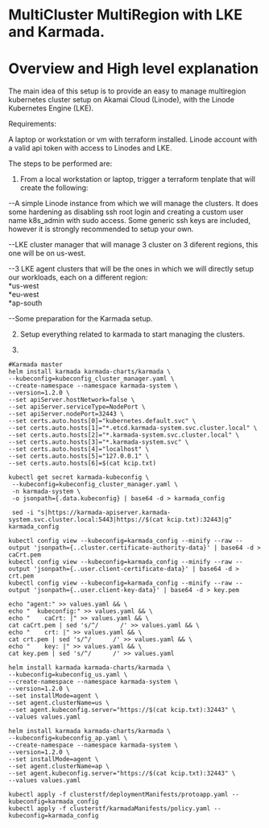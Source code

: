 MultiCluster MultiRegion with LKE and Karmada.
======================

# Overview and High level explanation

The main idea of this setup is to provide an easy to manage multiregion kubernetes cluster setup on Akamai Cloud (Linode), with the Linode Kubernetes Engine (LKE).


Requirements:

A laptop or workstation or vm with terraform installed.
Linode account with a valid api token with access to Linodes and LKE.


The steps to be performed are:

1) From a local workstation or laptop, trigger a terraform tenplate that will create the following:  

--A simple Linode instance from which we will manage the clusters. It does some hardening as disabling ssh root login and creating a custom user name k8s_admin with sudo access. Some generic ssh keys are included, however it is strongly recommended to setup your own.  

--LKE cluster manager that will manage 3 cluster on 3 diferent regions, this one will be on us-west.  

--3 LKE agent clusters that will be the ones in which we will directly setup our workloads, each on a different region:  
    *us-west  
    *eu-west  
    *ap-south  

--Some preparation for the Karmada setup.  

2) Setup everything related to karmada to start managing the clusters.


3) 


```
#Karmada master
helm install karmada karmada-charts/karmada \
--kubeconfig=kubeconfig_cluster_manager.yaml \
--create-namespace --namespace karmada-system \
--version=1.2.0 \
--set apiServer.hostNetwork=false \
--set apiServer.serviceType=NodePort \
--set apiServer.nodePort=32443 \
--set certs.auto.hosts[0]="kubernetes.default.svc" \
--set certs.auto.hosts[1]="*.etcd.karmada-system.svc.cluster.local" \
--set certs.auto.hosts[2]="*.karmada-system.svc.cluster.local" \
--set certs.auto.hosts[3]="*.karmada-system.svc" \
--set certs.auto.hosts[4]="localhost" \
--set certs.auto.hosts[5]="127.0.0.1" \
--set certs.auto.hosts[6]=$(cat kcip.txt)
```

```
kubectl get secret karmada-kubeconfig \
 --kubeconfig=kubeconfig_cluster_manager.yaml \
 -n karmada-system \
 -o jsonpath={.data.kubeconfig} | base64 -d > karmada_config
```

```
 sed -i "s|https://karmada-apiserver.karmada-system.svc.cluster.local:5443|https://$(cat kcip.txt):32443|g" karmada_config
```

```
kubectl config view --kubeconfig=karmada_config --minify --raw --output 'jsonpath={..cluster.certificate-authority-data}' | base64 -d > caCrt.pem
kubectl config view --kubeconfig=karmada_config --minify --raw --output 'jsonpath={..user.client-certificate-data}' | base64 -d > crt.pem
kubectl config view --kubeconfig=karmada_config --minify --raw --output 'jsonpath={..user.client-key-data}' | base64 -d > key.pem
```

```
echo "agent:" >> values.yaml && \
echo "  kubeconfig:" >> values.yaml && \
echo "    caCrt: |" >> values.yaml && \
cat caCrt.pem | sed 's/^/      /' >> values.yaml && \
echo "    crt: |" >> values.yaml && \
cat crt.pem | sed 's/^/      /' >> values.yaml && \
echo "    key: |" >> values.yaml && \
cat key.pem | sed 's/^/      /' >> values.yaml
```

```
helm install karmada karmada-charts/karmada \
--kubeconfig=kubeconfig_us.yaml \
--create-namespace --namespace karmada-system \
--version=1.2.0 \
--set installMode=agent \
--set agent.clusterName=us \
--set agent.kubeconfig.server="https://$(cat kcip.txt):32443" \
--values values.yaml
```

```
helm install karmada karmada-charts/karmada \
--kubeconfig=kubeconfig_ap.yaml \
--create-namespace --namespace karmada-system \
--version=1.2.0 \
--set installMode=agent \
--set agent.clusterName=ap \
--set agent.kubeconfig.server="https://$(cat kcip.txt):32443" \
--values values.yaml
```

```
kubectl apply -f clusterstf/deploymentManifests/protoapp.yaml --kubeconfig=karmada_config
kubectl apply -f clusterstf/karmadaManifests/policy.yaml --kubeconfig=karmada_config
```

